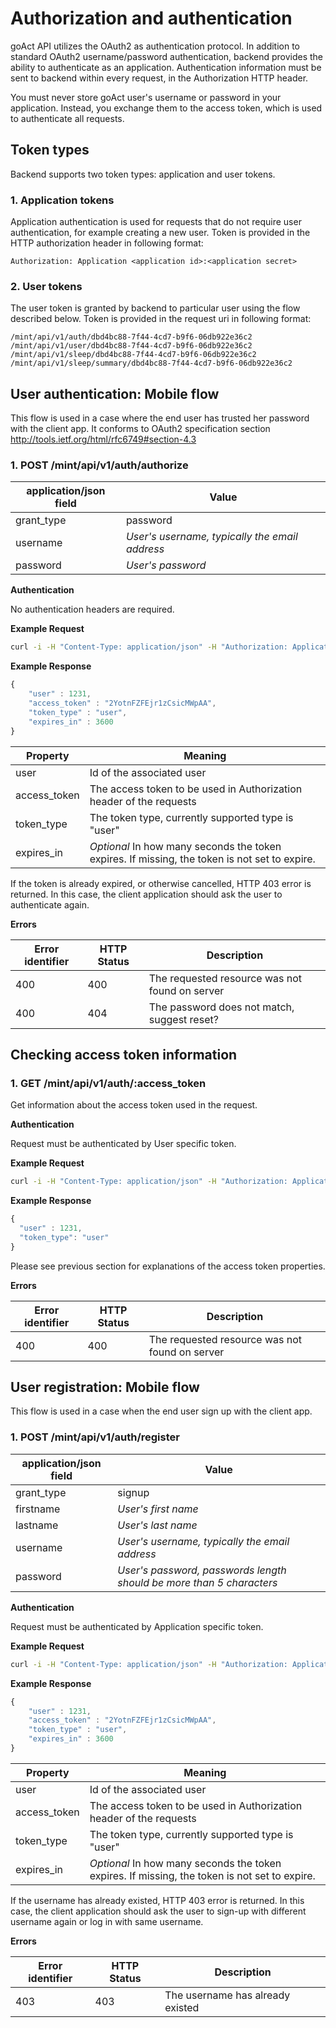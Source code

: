 # Authorization and authentication

 goAct API utilizes the OAuth2 as authentication protocol. In addition to
standard OAuth2 username/password authentication, backend provides the ability
to authenticate as an application. Authentication information must be sent to
backend within every request, in the Authorization HTTP header.

You must never store  goAct user's username or password in your application.
Instead, you exchange them to the access token, which is used to authenticate
all requests.

## Token types

Backend supports two token types: application and user tokens.

### 1. Application tokens

Application authentication is used for requests that do not require user
authentication, for example creating a new user. Token is provided in the
HTTP authorization header in following format:

```
Authorization: Application <application id>:<application secret>
```

### 2. User tokens

The user token is granted by backend to particular user using the flow described
below. Token is provided in the request uri in following format:

``` 
/mint/api/v1/auth/dbd4bc88-7f44-4cd7-b9f6-06db922e36c2
/mint/api/v1/user/dbd4bc88-7f44-4cd7-b9f6-06db922e36c2
/mint/api/v1/sleep/dbd4bc88-7f44-4cd7-b9f6-06db922e36c2
/mint/api/v1/sleep/summary/dbd4bc88-7f44-4cd7-b9f6-06db922e36c2
```

## User authentication: Mobile flow

This flow is used in a case where the end user has trusted her password with the
client app. It conforms to OAuth2 specification section
http://tools.ietf.org/html/rfc6749#section-4.3

### 1. POST /mint/api/v1/auth/authorize

application/json field | Value
----------|------
grant_type | password
username | _User's username, typically the email address_
password | _User's password_

**Authentication**

No authentication headers are required.

**Example Request**

```sh
curl -i -H "Content-Type: application/json" -H "Authorization: ApplicationToken 1YotnFZsEjr1zCsicMWpAAFSa" -X POST -d '{"grant_type" : "password", "username":"kc@goact.com.au","password":"xyz"}' https://test.goact.co/mint/api/v1/auth/authorize
```

**Example Response**

```javascript
{ 
    "user" : 1231,
    "access_token" : "2YotnFZFEjr1zCsicMWpAA",
    "token_type" : "user",
    "expires_in" : 3600
}
```

Property | Meaning
------|--------  
user | Id of the associated user
access_token | The access token to be used in Authorization header of the requests
token_type | The token type, currently supported type is "user"
expires_in | *Optional* In how many seconds the token expires. If missing, the token is not set to expire.

If the token is already expired, or otherwise cancelled, HTTP 403 error is
returned. In this case, the client application should ask the user to
authenticate again.


**Errors**

Error identifier | HTTP Status | Description
-----------------|-------------|------------
400 | 400 | The requested resource was not found on server 
400 | 404 | The password does not match, suggest reset? 

 

## Checking access token information

### 1. GET /mint/api/v1/auth/:access_token

Get information about the access token used in the request.

**Authentication**

Request must be authenticated by User specific token.

**Example Request**

```sh
curl -i -H "Content-Type: application/json" -H "Authorization: ApplicationToken 1YotnFZsEjr1zCsicMWpAAFSa" -X GET https://test.goact.co/mint/api/v1/auth/dbd4bc88-7f44-4cd7-b9f6-06db922e36c2
```

**Example Response**

```javascript
{
  "user" : 1231,
  "token_type": "user"
}
```

Please see previous section for explanations of the access token properties.

 
**Errors**

Error identifier | HTTP Status | Description
-----------------|-------------|------------
400 | 400 | The requested resource was not found on server  














## User registration: Mobile flow

This flow is used in a case when the end user sign up with the client app. 

### 1. POST /mint/api/v1/auth/register

application/json field | Value
----------|------
grant_type | signup
firstname | _User's first name_
lastname | _User's last name_
username | _User's username, typically the email address_
password | _User's password, passwords length should be more than 5 characters_

**Authentication**

Request must be authenticated by Application specific token.

**Example Request**

```sh
curl -i -H "Content-Type: application/json" -H "Authorization: ApplicationToken 1YotnFZsEjr1zCsicMWpAAFSa" -X POST -d '{"grant_type" : "signup", "firstname":"Kate", "lastname":"Smith", "username":"kc@goact.com.au","password":"xyz"}' https://test.goact.co/mint/api/v1/auth/register
```

**Example Response**

```javascript
{ 
    "user" : 1231,
    "access_token" : "2YotnFZFEjr1zCsicMWpAA",
    "token_type" : "user",
    "expires_in" : 3600
}
```

Property | Meaning
------|--------  
user | Id of the associated user
access_token | The access token to be used in Authorization header of the requests
token_type | The token type, currently supported type is "user"
expires_in | *Optional* In how many seconds the token expires. If missing, the token is not set to expire.

If the username has already existed, HTTP 403 error is
returned. In this case, the client application should ask the user to
sign-up with different username again or log in with same username.


**Errors**

Error identifier | HTTP Status | Description
-----------------|-------------|------------
403 | 403 | The username has already existed

 

